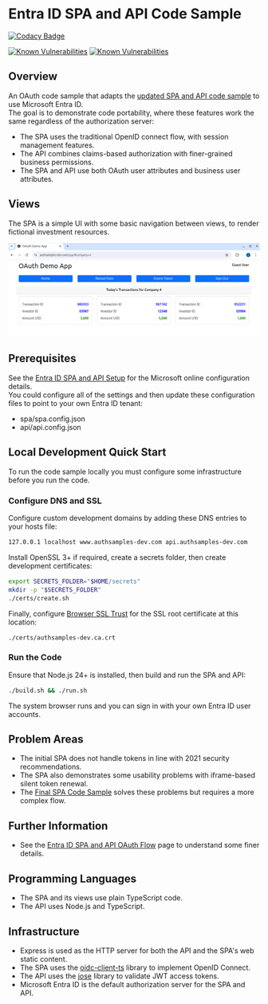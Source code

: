 # Entra ID SPA and API Code Sample

[![Codacy Badge](https://api.codacy.com/project/badge/Grade/87203e565f6d4ded9299896cdd741cc1)](https://app.codacy.com/gh/gary-archer/oauth.websample.azure?utm_source=github.com&utm_medium=referral&utm_content=gary-archer/oauth.websample.azure&utm_campaign=Badge_Grade)

[![Known Vulnerabilities](https://snyk.io/test/github/gary-archer/oauth.websample.azure/badge.svg?targetFile=spa/package.json)](https://snyk.io/test/github/gary-archer/oauth.websample.azure?targetFile=spa/package.json)
[![Known Vulnerabilities](https://snyk.io/test/github/gary-archer/oauth.websample.azure/badge.svg?targetFile=api/package.json)](https://snyk.io/test/github/gary-archer/oauth.websample.azure?targetFile=api/package.json)

## Overview

An OAuth code sample that adapts the [updated SPA and API code sample](https://github.com/gary-archer/oauth.websample2) to use Microsoft Entra ID.\
The goal is to demonstrate code portability, where these features work the same regardless of the authorization server:

- The SPA uses the traditional OpenID connect flow, with session management features.
- The API combines claims-based authorization with finer-grained business permissions.
- The SPA and API use both OAuth user attributes and business user attributes.

## Views

The SPA is a simple UI with some basic navigation between views, to render fictional investment resources.

![SPA Views](./images/views.png)

## Prerequisites

See the [Entra ID SPA and API Setup](https://github.com/gary-archer/oauth.blog/tree/master/public/posts/azure-active-directory-setup.mdx) for the Microsoft online configuration details.\
You could configure all of the settings and then update these configuration files to point to your own Entra ID tenant:

- spa/spa.config.json
- api/api.config.json

## Local Development Quick Start

To run the code sample locally you must configure some infrastructure before you run the code.

### Configure DNS and SSL

Configure custom development domains by adding these DNS entries to your hosts file:

```bash
127.0.0.1 localhost www.authsamples-dev.com api.authsamples-dev.com
```

Install OpenSSL 3+ if required, create a secrets folder, then create development certificates:

```bash
export SECRETS_FOLDER="$HOME/secrets"
mkdir -p "$SECRETS_FOLDER"
./certs/create.sh
```

Finally, configure [Browser SSL Trust](https://github.com/gary-archer/oauth.blog/tree/master/public/posts/developer-ssl-setup.mdx#trust-a-root-certificate-in-browsers) for the SSL root certificate at this location:

```text
./certs/authsamples-dev.ca.crt
```

### Run the Code

Ensure that Node.js 24+ is installed, then build and run the SPA and API:

```bash
./build.sh && ./run.sh
```

The system browser runs and you can sign in with your own Entra ID user accounts.

## Problem Areas

- The initial SPA does not handle tokens in line with 2021 security recommendations.
- The SPA also demonstrates some usability problems with iframe-based silent token renewal.
- The [Final SPA Code Sample](https://github.com/gary-archer/oauth.websample.final) solves these problems but requires a more complex flow.

## Further Information

* See the [Entra ID SPA and API OAuth Flow](https://github.com/gary-archer/oauth.blog/tree/master/public/posts/azure-ad-troubleshooting.mdx) page to understand some finer details.

## Programming Languages

* The SPA and its views use plain TypeScript code.
* The API uses Node.js and TypeScript.

## Infrastructure

* Express is used as the HTTP server for both the API and the SPA's web static content.
* The SPA uses the [oidc-client-ts](https://github.com/authts/oidc-client-ts) library to implement OpenID Connect.
* The API uses the [jose](https://github.com/panva/jose) library to validate JWT access tokens.
* Microsoft Entra ID is the default authorization server for the SPA and API.
